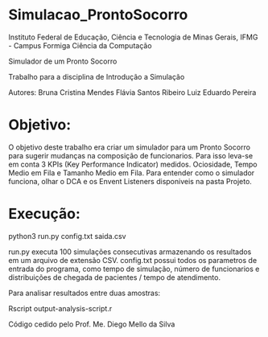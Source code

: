 # Simulacao_ProntoSocorro

Instituto Federal de Educação, Ciência e Tecnologia de Minas Gerais, IFMG - Campus Formiga
Ciência da Computação

Simulador de um Pronto Socorro

Trabalho para a disciplina de Introdução a Simulação

Autores:
Bruna Cristina Mendes
Flávia Santos Ribeiro
Luiz Eduardo Pereira   

# Objetivo:

O objetivo deste trabalho era criar um simulador para um Pronto Socorro para sugerir mudanças na composição de funcionarios.
Para isso leva-se em conta 3 KPIs (Key Performance Indicator) medidos. Ociosidade, Tempo Medio em Fila e Tamanho Medio em Fila.
Para entender como o simulador funciona, olhar o DCA e os Envent Listeners disponiveis na pasta Projeto.

# Execução:

python3 run.py config.txt saida.csv

run.py executa 100 simulações consecutivas armazenando os resultados em um arquivo de extensão CSV.
config.txt possui todos os parametros de entrada do programa, como tempo de simulação, número de funcionarios e distribuições de chegada de pacientes / tempo de atendimento.

Para analisar resultados entre duas amostras:

Rscript output-analysis-script.r

Código cedido pelo Prof. Me. Diego Mello da Silva
